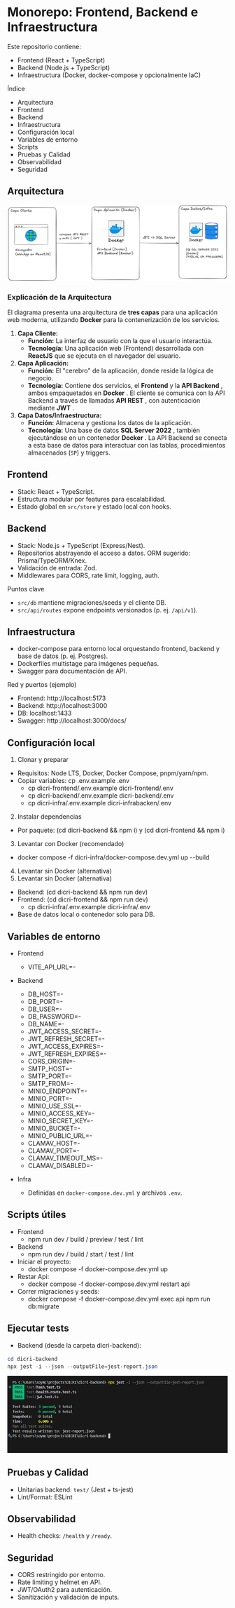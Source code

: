 # Monorepo: Frontend, Backend e Infraestructura

Este repositorio contiene:

- Frontend (React + TypeScript)
- Backend (Node.js + TypeScript)
- Infraestructura (Docker, docker-compose y opcionalmente IaC)

Índice

- Arquitectura
- Frontend
- Backend
- Infraestructura
- Configuración local
- Variables de entorno
- Scripts
- Pruebas y Calidad
- Observabilidad
- Seguridad

## Arquitectura


![](assets/20250810_131904_image.png)

### Explicación de la Arquitectura

El diagrama presenta una arquitectura de **tres capas** para una aplicación web moderna, utilizando **Docker** para la contenerización de los servicios.

1. **Capa Cliente:** 
   * **Función:** La interfaz de usuario con la que el usuario interactúa.
   * **Tecnología:** Una aplicación web (Frontend) desarrollada con **ReactJS** que se ejecuta en el navegador del usuario.
2. **Capa Aplicación:**
   * **Función:** El "cerebro" de la aplicación, donde reside la lógica de negocio.
   * **Tecnología:** Contiene dos servicios, el **Frontend** y la **API Backend** , ambos empaquetados en **Docker** . El cliente se comunica con la API Backend a través de llamadas **API REST** , con autenticación mediante **JWT** .
3. **Capa Datos/Infraestructura:**
   * **Función:** Almacena y gestiona los datos de la aplicación.
   * **Tecnología:** Una base de datos **SQL Server 2022** , también ejecutándose en un contenedor **Docker** . La API Backend se conecta a esta base de datos para interactuar con las tablas, procedimientos almacenados (`SP`) y triggers.

## Frontend

- Stack: React + TypeScript.
- Estructura modular por features para escalabilidad.
- Estado global en `src/store` y estado local con hooks.

## Backend

- Stack: Node.js + TypeScript (Express/Nest).
- Repositorios abstrayendo el acceso a datos. ORM sugerido: Prisma/TypeORM/Knex.
- Validación de entrada: Zod.
- Middlewares para CORS, rate limit, logging, auth.

Puntos clave

- `src/db` mantiene migraciones/seeds y el cliente DB.
- `src/api/routes` expone endpoints versionados (p. ej. `/api/v1`).

## Infraestructura

- docker-compose para entorno local orquestando frontend, backend y base de datos (p. ej. Postgres).
- Dockerfiles multistage para imágenes pequeñas.
- Swagger para documentación de API.

Red y puertos (ejemplo)

- Frontend: http://localhost:5173
- Backend: http://localhost:3000
- DB: localhost:1433
- Swagger: http://localhost:3000/docs/

## Configuración local

1) Clonar y preparar

- Requisitos: Node LTS, Docker, Docker Compose, pnpm/yarn/npm.
- Copiar variables:
  cp .env.example .env
  - cp dicri-frontend/.env.example dicri-frontend/.env
  - cp dicri-backend/.env.example dicri-backend/.env
  - cp dicri-infra/.env.example dicri-infrabacken/.env

2) Instalar dependencias

- Por paquete: (cd dicri-backend && npm i) y (cd dicri-frontend && npm i)

3) Levantar con Docker (recomendado)

- docker compose -f dicri-infra/docker-compose.dev.yml up --build

4) Levantar sin Docker (alternativa)
5) Levantar sin Docker (alternativa)

- Backend: (cd dicri-backend && npm run dev)
- Frontend: (cd dicri-frontend && npm run dev)
  - cp dicri-infra/.env.example dicri-infra/.env
- Base de datos local o contenedor solo para DB.

## Variables de entorno

- Frontend

  - VITE_API_URL=-
- Backend

  - DB_HOST=-
  - DB_PORT=-
  - DB_USER=-
  - DB_PASSWORD=-
  - DB_NAME=-
  - JWT_ACCESS_SECRET=-
  - JWT_REFRESH_SECRET=-
  - JWT_ACCESS_EXPIRES=-
  - JWT_REFRESH_EXPIRES=-
  - CORS_ORIGIN=-
  - SMTP_HOST=-
  - SMTP_PORT=-
  - SMTP_FROM=-
  - MINIO_ENDPOINT=-
  - MINIO_PORT=-
  - MINIO_USE_SSL=-
  - MINIO_ACCESS_KEY=-
  - MINIO_SECRET_KEY=-
  - MINIO_BUCKET=-
  - MINIO_PUBLIC_URL=-
  - CLAMAV_HOST=-
  - CLAMAV_PORT=-
  - CLAMAV_TIMEOUT_MS=-
  - CLAMAV_DISABLED=-
- Infra

  - Definidas en `docker-compose.dev.yml` y archivos `.env`.

## Scripts útiles

- Frontend
  - npm run dev / build / preview / test / lint
- Backend
  - npm run dev / build / start / test / lint
- Iniciar el proyecto:
  - docker compose -f docker-compose.dev.yml up
- Restar Api:
  - docker compose -f docker-compose.dev.yml restart api
- Correr migraciones y seeds:
  - docker compose -f docker-compose.dev.yml exec api npm run db:migrate

## Ejecutar tests

- Backend (desde la carpeta dicri-backend):

```powershell
cd dicri-backend
npx jest -i --json --outputFile=jest-report.json
```

![](assets/20250810_125941_image.png)

## Pruebas y Calidad

- Unitarias backend: `test/` (Jest + ts-jest)
- Lint/Format: ESLint

## Observabilidad

- Health checks: `/health` y `/ready`.

## Seguridad

- CORS restringido por entorno.
- Rate limiting y helmet en API.
- JWT/OAuth2 para autenticación.
- Sanitización y validación de inputs.
